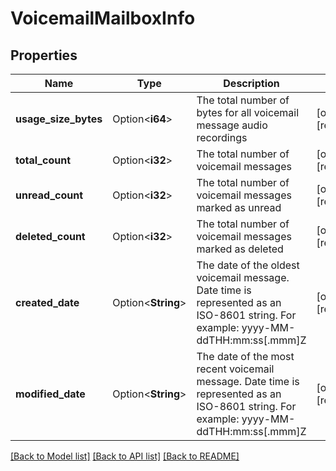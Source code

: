 # VoicemailMailboxInfo

## Properties

Name | Type | Description | Notes
------------ | ------------- | ------------- | -------------
**usage_size_bytes** | Option<**i64**> | The total number of bytes for all voicemail message audio recordings | [optional][readonly]
**total_count** | Option<**i32**> | The total number of voicemail messages | [optional][readonly]
**unread_count** | Option<**i32**> | The total number of voicemail messages marked as unread | [optional][readonly]
**deleted_count** | Option<**i32**> | The total number of voicemail messages marked as deleted | [optional][readonly]
**created_date** | Option<**String**> | The date of the oldest voicemail message. Date time is represented as an ISO-8601 string. For example: yyyy-MM-ddTHH:mm:ss[.mmm]Z | [optional][readonly]
**modified_date** | Option<**String**> | The date of the most recent voicemail message. Date time is represented as an ISO-8601 string. For example: yyyy-MM-ddTHH:mm:ss[.mmm]Z | [optional][readonly]

[[Back to Model list]](../README.md#documentation-for-models) [[Back to API list]](../README.md#documentation-for-api-endpoints) [[Back to README]](../README.md)


